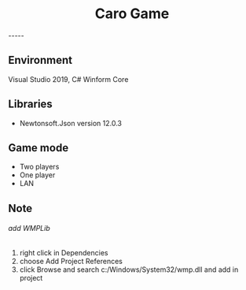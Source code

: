 <h1 align="center">Caro Game</h1>
-----

## Environment
Visual Studio 2019, C# Winform Core

## Libraries
- Newtonsoft.Json version 12.0.3

## Game mode
- Two players
- One player
- LAN

## Note
###### add WMPLib
1) right click in Dependencies
2) choose Add Project References
3) click Browse and search c:/Windows/System32/wmp.dll and add in project
